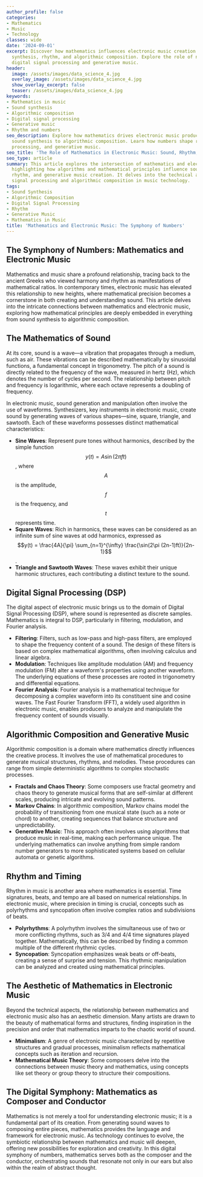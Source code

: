 ```yaml
---
author_profile: false
categories:
- Mathematics
- Music
- Technology
classes: wide
date: '2024-09-01'
excerpt: Discover how mathematics influences electronic music creation through sound
  synthesis, rhythm, and algorithmic composition. Explore the role of numbers in shaping
  digital signal processing and generative music.
header:
  image: /assets/images/data_science_4.jpg
  overlay_image: /assets/images/data_science_4.jpg
  show_overlay_excerpt: false
  teaser: /assets/images/data_science_4.jpg
keywords:
- Mathematics in music
- Sound synthesis
- Algorithmic composition
- Digital signal processing
- Generative music
- Rhythm and numbers
seo_description: Explore how mathematics drives electronic music production, from
  sound synthesis to algorithmic composition. Learn how numbers shape rhythm, signal
  processing, and generative music.
seo_title: 'The Role of Mathematics in Electronic Music: Sound, Rhythm, and Composition'
seo_type: article
summary: This article explores the intersection of mathematics and electronic music,
  highlighting how algorithms and mathematical principles influence sound synthesis,
  rhythm, and generative music creation. It delves into the technical aspects of digital
  signal processing and algorithmic composition in music technology.
tags:
- Sound Synthesis
- Algorithmic Composition
- Digital Signal Processing
- Rhythm
- Generative Music
- Mathematics in Music
title: 'Mathematics and Electronic Music: The Symphony of Numbers'
---
```


## The Symphony of Numbers: Mathematics and Electronic Music

Mathematics and music share a profound relationship, tracing back to the ancient Greeks who viewed harmony and rhythm as manifestations of mathematical ratios. In contemporary times, electronic music has elevated this relationship to new heights, where mathematical precision becomes a cornerstone in both creating and understanding sound. This article delves into the intricate connections between mathematics and electronic music, exploring how mathematical principles are deeply embedded in everything from sound synthesis to algorithmic composition.

## The Mathematics of Sound

At its core, sound is a wave—a vibration that propagates through a medium, such as air. These vibrations can be described mathematically by sinusoidal functions, a fundamental concept in trigonometry. The pitch of a sound is directly related to the frequency of the wave, measured in hertz (Hz), which denotes the number of cycles per second. The relationship between pitch and frequency is logarithmic, where each octave represents a doubling of frequency.

In electronic music, sound generation and manipulation often involve the use of waveforms. Synthesizers, key instruments in electronic music, create sound by generating waves of various shapes—sine, square, triangle, and sawtooth. Each of these waveforms possesses distinct mathematical characteristics:

- **Sine Waves**: Represent pure tones without harmonics, described by the simple function $$y(t) = A \sin(2\pi ft)$$, where $$A$$ is the amplitude, $$f$$ is the frequency, and $$t$$ represents time.
- **Square Waves**: Rich in harmonics, these waves can be considered as an infinite sum of sine waves at odd harmonics, expressed as $$y(t) = \frac{4A}{\pi} \sum_{n=1}^{\infty} \frac{\sin(2\pi (2n-1)ft)}{2n-1}$$.
- **Triangle and Sawtooth Waves**: These waves exhibit their unique harmonic structures, each contributing a distinct texture to the sound.

## Digital Signal Processing (DSP)

The digital aspect of electronic music brings us to the domain of Digital Signal Processing (DSP), where sound is represented as discrete samples. Mathematics is integral to DSP, particularly in filtering, modulation, and Fourier analysis.

- **Filtering**: Filters, such as low-pass and high-pass filters, are employed to shape the frequency content of a sound. The design of these filters is based on complex mathematical algorithms, often involving calculus and linear algebra.
- **Modulation**: Techniques like amplitude modulation (AM) and frequency modulation (FM) alter a waveform's properties using another waveform. The underlying equations of these processes are rooted in trigonometry and differential equations.
- **Fourier Analysis**: Fourier analysis is a mathematical technique for decomposing a complex waveform into its constituent sine and cosine waves. The Fast Fourier Transform (FFT), a widely used algorithm in electronic music, enables producers to analyze and manipulate the frequency content of sounds visually.

## Algorithmic Composition and Generative Music

Algorithmic composition is a domain where mathematics directly influences the creative process. It involves the use of mathematical procedures to generate musical structures, rhythms, and melodies. These procedures can range from simple deterministic algorithms to complex stochastic processes.

- **Fractals and Chaos Theory**: Some composers use fractal geometry and chaos theory to generate musical forms that are self-similar at different scales, producing intricate and evolving sound patterns.
- **Markov Chains**: In algorithmic composition, Markov chains model the probability of transitioning from one musical state (such as a note or chord) to another, creating sequences that balance structure and unpredictability.
- **Generative Music**: This approach often involves using algorithms that produce music in real-time, making each performance unique. The underlying mathematics can involve anything from simple random number generators to more sophisticated systems based on cellular automata or genetic algorithms.

## Rhythm and Timing

Rhythm in music is another area where mathematics is essential. Time signatures, beats, and tempo are all based on numerical relationships. In electronic music, where precision in timing is crucial, concepts such as polyrhythms and syncopation often involve complex ratios and subdivisions of beats.

- **Polyrhythms**: A polyrhythm involves the simultaneous use of two or more conflicting rhythms, such as 3/4 and 4/4 time signatures played together. Mathematically, this can be described by finding a common multiple of the different rhythmic cycles.
- **Syncopation**: Syncopation emphasizes weak beats or off-beats, creating a sense of surprise and tension. This rhythmic manipulation can be analyzed and created using mathematical principles.

## The Aesthetic of Mathematics in Electronic Music

Beyond the technical aspects, the relationship between mathematics and electronic music also has an aesthetic dimension. Many artists are drawn to the beauty of mathematical forms and structures, finding inspiration in the precision and order that mathematics imparts to the chaotic world of sound.

- **Minimalism**: A genre of electronic music characterized by repetitive structures and gradual processes, minimalism reflects mathematical concepts such as iteration and recursion.
- **Mathematical Music Theory**: Some composers delve into the connections between music theory and mathematics, using concepts like set theory or group theory to structure their compositions.

## The Digital Symphony: Mathematics as Composer and Conductor

Mathematics is not merely a tool for understanding electronic music; it is a fundamental part of its creation. From generating sound waves to composing entire pieces, mathematics provides the language and framework for electronic music. As technology continues to evolve, the symbiotic relationship between mathematics and music will deepen, offering new possibilities for exploration and creativity. In this digital symphony of numbers, mathematics serves both as the composer and the conductor, orchestrating sounds that resonate not only in our ears but also within the realm of abstract thought.
